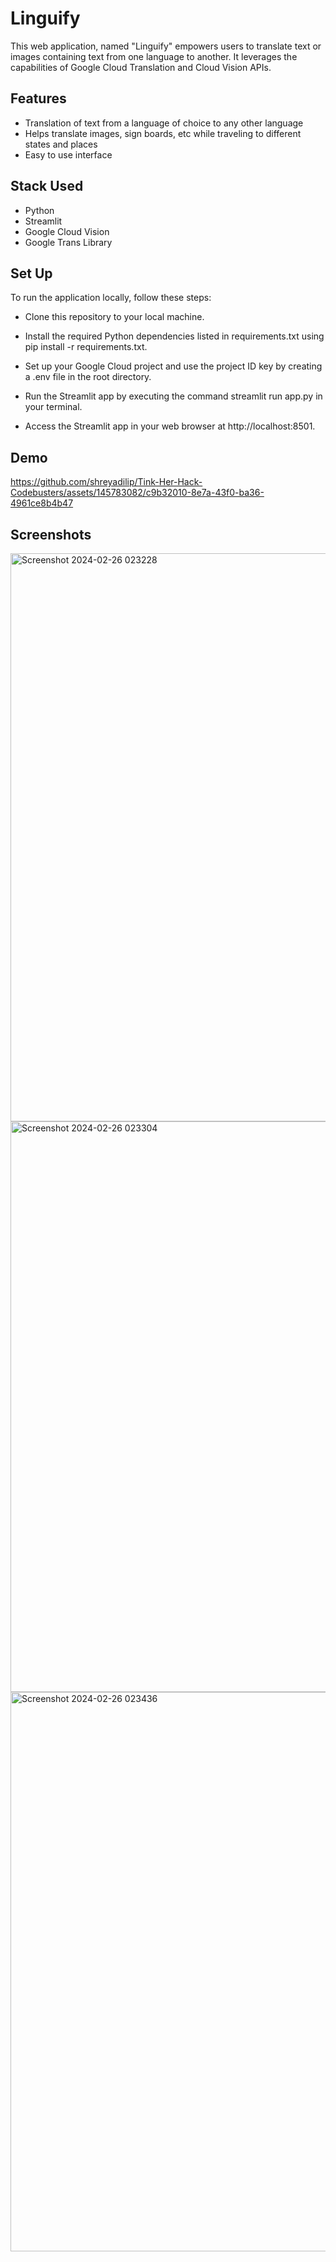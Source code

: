 # Linguify
This web application, named "Linguify" empowers users to translate text or images containing text from one language to another. It leverages the capabilities of Google Cloud Translation and Cloud Vision APIs.

## Features
 - Translation of text from a language of choice to any other language
 - Helps translate images, sign boards, etc while traveling to different states and places
 - Easy to use interface
   
## Stack Used
 - Python
 - Streamlit
 - Google Cloud Vision
 - Google Trans Library

## Set Up
 To run the application locally, follow these steps:
 
 - Clone this repository to your local machine.
   
 - Install the required Python dependencies listed in requirements.txt using pip install -r requirements.txt.
 
 - Set up your Google Cloud project and use the project ID key by creating a .env file in the root directory.
 
 - Run the Streamlit app by executing the command streamlit run app.py in your terminal.
 
 - Access the Streamlit app in your web browser at http://localhost:8501.

## Demo

https://github.com/shreyadilip/Tink-Her-Hack-Codebusters/assets/145783082/c9b32010-8e7a-43f0-ba36-4961ce8b4b47

## Screenshots
<img width="909" alt="Screenshot 2024-02-26 023228" src="https://github.com/shreyadilip/Tink-Her-Hack-Codebusters/assets/161130112/8a92b9e6-a804-411a-ab1a-5aefa231aee1">
<img width="913" alt="Screenshot 2024-02-26 023304" src="https://github.com/shreyadilip/Tink-Her-Hack-Codebusters/assets/161130112/2d338831-607b-4484-a3f8-be6321a52044">
<img width="895" alt="Screenshot 2024-02-26 023436" src="https://github.com/shreyadilip/Tink-Her-Hack-Codebusters/assets/161130112/08d6b53b-f2ba-4f8e-a1e1-a488a1d9e0e0">




